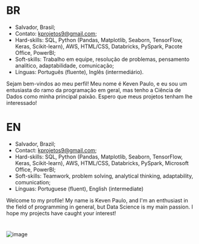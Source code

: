 # BR
- Salvador, Brasil;
- Contato: kprojetos9@gmail.com;
- Hard-skills: SQL, Python (Pandas, Matplotlib, Seaborn, TensorFlow, Keras, Scikit-learn), AWS, HTML/CSS, Databricks, PySpark, Pacote Office, PowerBI;
- Soft-skills: Trabalho em equipe, resolução de problemas, pensamento analítico, adaptabilidade, comunicação;
- Línguas: Português (fluente), Inglês (intermediário).

Sejam bem-vindos ao meu perfil! Meu nome é Keven Paulo, e eu sou um entusiasta do ramo da programação em geral, mas tenho a Ciência de Dados como minha principal paixão. Espero que meus projetos tenham lhe interessado!

# EN
- Salvador, Brazil;
- Contact: kprojetos9@gmail.com;
- Hard-skills: SQL, Python (Pandas, Matplotlib, Seaborn, TensorFlow, Keras, Scikit-learn), AWS, HTML/CSS, Databricks, PySpark, Microsoft Office, PowerBI;
- Soft-skills: Teamwork, problem solving, analytical thinking, adaptability, comunication;
- Línguas: Portuguese (fluent), English (intermediate)

Welcome to my profile! My name is Keven Paulo, and I'm an enthusiast in the field of programming in general, but Data Science is my main passion. I hope my projects have caught your interest!

#

![image](https://github.com/user-attachments/assets/348bb424-29a3-40a2-bf79-32fc6289d934)



